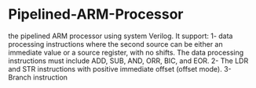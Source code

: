# Pipelined-ARM-Processor
the pipelined ARM processor using system Verilog. It support:  1- data processing instructions where the second source can be either an
immediate value or a source register, with no shifts. The data processing
instructions must include ADD, SUB, AND, ORR, BIC, and EOR. 2- The LDR and STR instructions with positive immediate offset (offset mode). 3- Branch instruction
